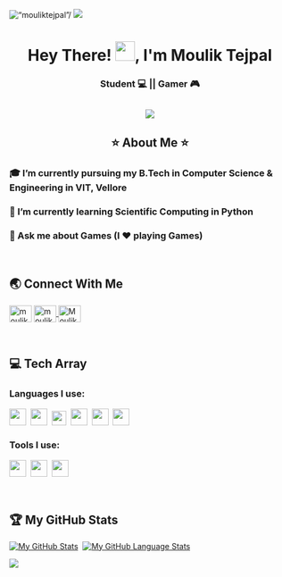 <img src="https://komarev.com/ghpvc/?username=MoulikTejpal&label=Profile Views&color=blue&style=flat" alt=“mouliktejpal”/> <a href="https://www.linkedin.com/in/mouliktejpal"><img src="https://img.shields.io/badge/LinkedIn-Moulik%20Tejpal-blue"></a> </span>

<h1 align="center"> Hey There! <img src=https://user-images.githubusercontent.com/98741486/180621020-83c6fe62-f8e4-41ad-bad0-87e1630e78a5.gif width="35px" height="35px">, I'm Moulik Tejpal</a></h1>
<h3 align="center"> Student 💻 ||  Gamer 🎮 </h3>

<h2 align="center">
  <img src="https://readme-typing-svg.herokuapp.com?font=Hubot+Sans&weight=600&size=30&pause=500&color=0F95E8&center=true&width=435&lines=Glad+To+Meet+You!">
</h2>

<h2 align="center"> ⭐ About Me ⭐ </h2>

### :mortar_board: I’m currently pursuing my B.Tech in Computer Science & Engineering in VIT, Vellore
### 🌱 I’m currently learning Scientific Computing in Python
### 💬 Ask me about Games (I ❤️ playing Games)

&nbsp;
## 🌏 Connect With Me 

<p align="left>
          
<a href="https://www.linkedin.com/in/mouliktejpal/" target="blank"><img align="center" src="https://www.vectorlogo.zone/logos/linkedin/linkedin-icon.svg" alt="moulik_tejpal" height="30" width="40" />
</a>
<a href="https://www.hackerrank.com/moulik_tejpal" target="blank"><img align="center" src="https://raw.githubusercontent.com/rahuldkjain/github-profile-readme-generator/master/src/images/icons/Social/hackerrank.svg" alt="moulik_tejpal" height="30" width="40" />
</a>
<a href="https://leetcode.com/MoulikTejpal/" target="blank"><img align="center" src="https://raw.githubusercontent.com/rahuldkjain/github-profile-readme-generator/master/src/images/icons/Social/leet-code.svg" alt="MoulikTejpal" height="30" width="40" />
</a>
</p>

&nbsp;
## 💻 Tech Array

### Languages I use: 
<span><img src="https://cdn.jsdelivr.net/gh/devicons/devicon@latest/icons/python/python-original.svg" width="30px"></span>&nbsp;
<span><img src="https://cdn.jsdelivr.net/gh/devicons/devicon@latest/icons/c/c-original.svg" width="30px"></span>&nbsp;
<span><img src="https://upload.wikimedia.org/wikipedia/commons/thumb/1/18/ISO_C%2B%2B_Logo.svg/1822px-ISO_C%2B%2B_Logo.svg.png" width="26px"></span>&nbsp;
<span><img src="https://cdn.icon-icons.com/icons2/2415/PNG/512/java_original_wordmark_logo_icon_146459.png" width="30px"></span>&nbsp;
<span><img src="https://cdn.jsdelivr.net/gh/devicons/devicon@latest/icons/html5/html5-plain.svg" width="30px"></span>&nbsp;
<span><img src="https://cdn.jsdelivr.net/gh/devicons/devicon@latest/icons/css3/css3-plain.svg" width="30px"></span>&nbsp;
<!--- <span><img src="https://cdn.jsdelivr.net/gh/devicons/devicon@latest/icons/javascript/javascript-original.svg" width="30px"></span>&nbsp; -->

### Tools I use:
<span><img src="https://cdn.jsdelivr.net/gh/devicons/devicon@latest/icons/vscode/vscode-original.svg" width="30px"></span>&nbsp;
<span><img src="https://www.nicepng.com/png/detail/85-851058_anaconda-icon-anaconda-python-icon.png" width="30px"></span>&nbsp;
<span><img src="https://upload.wikimedia.org/wikipedia/en/5/56/Xcode_14_icon.png" width="30px"></span>&nbsp; 

&nbsp;
## 🏆 My GitHub Stats
[![My GitHub Stats](https://github-readme-stats.vercel.app/api/?username=MoulikTejpal&count_private=true&title_color=ffffff&text_color=ffffff&bg_color=DEG,69c1d0,0d96e8&showicons=true)]()&nbsp;
[![My GitHub Language Stats](https://github-readme-stats.vercel.app/api/top-langs/?username=MoulikTejpal&langs_count=5&title_color=ffffff&text_color=ffffff&bg_color=DEG,0d96e8,69c1d0&theme=apprentice)]()
<p><img align="center" src="https://github-readme-streak-stats.herokuapp.com?user=MoulikTejpal&theme=ocean-gradient" /> </p>
